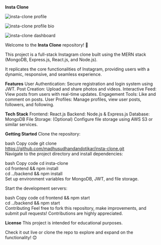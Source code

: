 **Insta Clone**

![insta-clone profile](https://github.com/user-attachments/assets/27c664a1-8ebb-456a-830b-02c468458a22)

![insta-clone profile bio](https://github.com/user-attachments/assets/afee5a0b-2006-4580-85ee-94981d931744)

![insta-clone dashboard](https://github.com/user-attachments/assets/334e2b5a-f145-473a-9559-c529eb17b9b5)




Welcome to the **Insta Clone** repository! 🎉 


This project is a full-stack Instagram clone built using the MERN stack (MongoDB, Express.js, React.js, and Node.js). 


It replicates the core functionalities of Instagram, providing users with a dynamic, responsive, and seamless experience.

**Features**
User Authentication: Secure registration and login system using JWT.
Post Creation: Upload and share photos and videos.
Interactive Feed: View posts from users with real-time updates.
Engagement Tools: Like and comment on posts.
User Profiles: Manage profiles, view user posts, followers, and following.

**Tech Stack**
Frontend: React.js
Backend: Node.js & Express.js
Database: MongoDB
File Storage: (Optional) Configure file storage using AWS S3 or similar services.


**Getting Started**
Clone the repository:

bash
Copy code
git clone https://github.com/madhusudhandandotikar/insta-clone.git  
Navigate to the project directory and install dependencies:

bash
Copy code
cd insta-clone  
cd frontend && npm install  
cd ../backend && npm install  
Set up environment variables for MongoDB, JWT, and file storage.

Start the development servers:

bash
Copy code
cd frontend && npm start  
cd ../backend && npm start  
Contributing
Feel free to fork this repository, make improvements, and submit pull requests! Contributions are highly appreciated.

**License**
This project is intended for educational purposes.

Check it out live or clone the repo to explore and expand on the functionality! 😊
